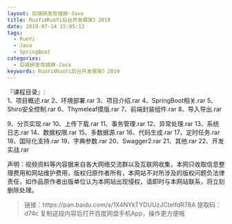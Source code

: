 ```yaml
---
layout: 后端研发攻城狮-Java
title: RuoYi《RuoYi后台开发框架》2019
date: 2019-07-14 15:05:13
tags:
  - RuoYi
  - Java
  - SpringBoot
categories:
  - 后端研发攻城狮-Java
keywords: RuoYi《RuoYi后台开发框架》2019 
---
```

『课程目录』:  
1、项目概述.rar
2、环境部署.rar
3、项目介绍.rar
4、SpringBoot相关.rar
5、Shiro安全控制.rar
6、Thymeleaf摸版.rar
7、前端封装组件.rar
8、导入导出.rar
<!-- more -->  
9、分页实现.rar
10、上传下载.rar
11、事务管理.rar
12、异常处理.rar
13、系统日志.rar
14、数据权限.rar
15、多数据源.rar
16、代码生成.rar
17、定时任务.rar
18、国际化支持.rar
19、字典参数.rar
20、Swagger2.rar
21、其他.rar
22、开发实战.rar
<div class="post-copyright">
    <div class="post-copyright__author">
      <span class="post-copyright-meta">声明：视频资料等内容据来自各大网络交流群以及互联网收集，本网只收取信息整理费用和网站维护费用，版权归原作者所有，本网站不对所涉及的版权问题负法律责任，如作品原作者出版单位认为本网站出现侵权，请即时与本网站联系，将立刻删除处理。 </span>
    </div>
</div>

<blockquote class="blockquote-center">
链接：https://pan.baidu.com/s/1X4NYkTYDUUzJCteIfdR78A 
提取码：d74c 
复制这段内容后打开百度网盘手机App，操作更方便哦
</blockquote>

